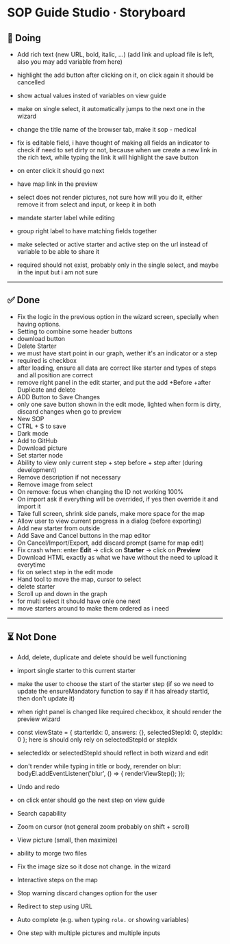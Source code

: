 # SOP Guide Studio · Storyboard



## 🏇 Doing

- Add rich text (new URL, bold, italic, …) (add link and upload file is left, also you may add variable from here) 
- highlight the add button after clicking on it, on click again it should be cancelled

- show actual values insted of variables on view guide
- make on single select, it automatically jumps to the next one in the wizard
- change the title name of the browser tab, make it sop - medical
- fix is editable field, i have thought of making all fields an indicator to check if need to set dirty or not, because when we create a new link in the rich text, while typing the link it will highlight the save button
- on enter click it should go next

- have map link in the preview 

- select does not render pictures, not sure how will you do it, either remove it from select and input, or keep it in both
- mandate starter label while editing
- group right label to have matching fields together
- make selected or active starter and active step on the url instead of variable to be able to share it
- required should not exist, probably only in the single select, and maybe in the input but i am not sure


---

## ✅ Done
- Fix the logic in the previous option in the wizard screen, specially when having options.
-  Setting to combine some header buttons
-  download button
-  Delete Starter
-  we must have start point in our graph, wether it's an indicator or a step
-  required is checkbox
-  after loading, ensure all data are correct like starter and types of steps and all position are correct
-  remove right panel in the edit starter, and put the add +Before +after Duplicate and delete
-  ADD Button to Save Changes
-  only one save button shown in the edit mode, lighted when form is dirty, discard changes when go to preview
-  New SOP
-  CTRL + S to save
- Dark mode  
- Add to GitHub  
- Download picture  
- Set starter node 
- Ability to view only current step + step before + step after (during development)  
- Remove description if not necessary  
- Remove image from select  
- On remove: focus when changing the ID not working 100%   
- On import ask if everything will be overrided, if yes then override it and import it
- Take full screen, shrink side panels, make more space for the map  
- Allow user to view current progress in a dialog (before exporting)  
- Add new starter from outside  
- Add Save and Cancel buttons in the map editor  
- On Cancel/Import/Export, add discard prompt (same for map edit)  
- Fix crash when: enter **Edit** → click on **Starter** → click on **Preview**  
- Download HTML exactly as what we have without the need to upload it everytime 
- fix on select step in the edit mode
- Hand tool to move the map, cursor to select  
- delete starter
- Scroll up and down in the graph
- for multi select it should have onle one next
- move starters around to make them ordered as i need


---

## ⏳ Not Done
- Add, delete, duplicate and delete should be well functioning
- import single starter to this current starter
- make the user to choose the start of the starter step (if so we need to update the ensureMandatory function to say if it has already startId, then don't update it)
- when right panel is changed like required checkbox, it should render the preview wizard
- const viewState = { starterIdx: 0, answers: {}, selectedStepId: 0, stepIdx: 0 }; here is should only rely on selectedStepId or stepIdx
- selectedIdx or selectedStepId should reflect in both wizard and edit
- don't render while typing in title or body, rerender on blur:
bodyEl.addEventListener('blur', () => {
  renderViewStep();
});

- Undo and redo    
- on click enter should go the next step on view guide
- Search capability  
- Zoom on cursor (not general zoom probably on shift + scroll) 
- View picture (small, then maximize)  
- ability to morge two files
- Fix the image size so it dose not change. in the wizard
- Interactive steps on the map
- Stop warning discard changes option for the user
- Redirect to step using URL  
- Auto complete (e.g. when typing `role.` or showing variables)  
- One step with multiple pictures and multiple inputs  


